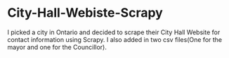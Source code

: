 # City-Hall-Webiste-Scrapy
I picked a city in Ontario and decided to scrape their City Hall Website for contact information using Scrapy.
I also added in two csv files(One for the mayor and one for the Councillor).
